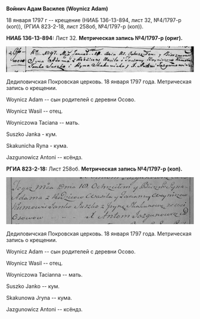 **Войнич Адам Василев (Woynicz Adam)**

18 января 1797 г -- крещение (НИАБ 136-13-894, лист 32, №4/1797-р
(коп)), (РГИА 823-2-18, лист 258об, №4/1797-р (коп)).

**НИАБ 136-13-894:** Лист 32. **Метрическая запись №4/1797-р (ориг).**

![](./media/b93ddd6e5f3551e27e5715ffd75e71b52d0c1c7c.png)

Дедиловичская Покровская церковь. 18 января 1797 года. Метрическая
запись о крещении.

Woynicz Adam -- сын родителей с деревни Осовo.

Woynicz Wasil -- отец.

Woyniczowa Taciana -- мать.

Suszko Janka - кум.

Skakunicha Ryna - кума.

Jazgunowicz Antoni -- ксёндз.

**РГИА 823-2-18:** Лист 258об. **Метрическая запись №4/1797-р (коп).**

![](./media/f8e70dfc5d60257e4b28edb659b5ffb4e0bd9858.png)

Дедиловичская Покровская церковь. 18 января 1797 года. Метрическая
запись о крещении.

Woynicz Adam -- сын родителей с деревни Осово.

Woynicz Wasil -- отец.

Woyniczowa Tacianna -- мать.

Suszko Janko -- кум.

Skakunowa Jryna -- кума.

Jazgunowicz Antoni -- ксёндз.
